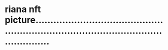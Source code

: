 # riana nft picture...............................................................................................................
